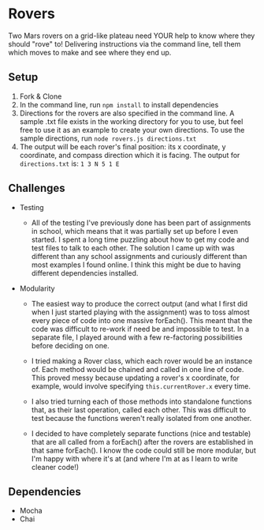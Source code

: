 # Rovers

Two Mars rovers on a grid-like plateau need YOUR help to know where they should "rove" to! Delivering instructions via the command line, tell them which moves to make and see where they end up.

## Setup

1. Fork & Clone
2. In the command line, run `npm install` to install dependencies
3. Directions for the rovers are also specified in the command line. A sample .txt file exists in the working directory for you to use, but feel free to use it as an example to create your own directions. To use the sample directions, run `node rovers.js directions.txt`
4. The output will be each rover's final position: its x coordinate, y coordinate, and compass direction which it is facing. The output for `directions.txt` is:
`1 3 N
5 1 E`

## Challenges

* Testing

  * All of the testing I've previously done has been part of assignments in school, which means that it was partially set up before I even started. I spent a long time puzzling about how to get my code and test files to talk to each other. The solution I came up with was different than any school assignments and curiously different than most examples I found online. I think this might be due to having different dependencies installed.

* Modularity

  * The easiest way to produce the correct output (and what I first did when I just started playing with the assignment) was to toss almost every piece of code into one massive forEach(). This meant that the code was difficult to re-work if need be and impossible to test. In a separate file, I played around with a few re-factoring possibilities before deciding on one.

  * I tried making a Rover class, which each rover would be an instance of. Each method would be chained and called in one line of code. This proved messy because updating a rover's x coordinate, for example, would involve specifying `this.currentRover.x` every time.

  * I also tried turning each of those methods into standalone functions that, as their last operation, called each other. This was difficult to test because the functions weren't really isolated from one another.

  * I decided to have completely separate functions (nice and testable) that are all called from a forEach() after the rovers are established in that same forEach(). I know the code could still be more modular, but I'm happy with where it's at (and where I'm at as I learn to write cleaner code!)

## Dependencies

* Mocha
* Chai